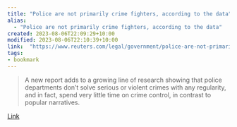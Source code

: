 ```yaml
---
title: "Police are not primarily crime fighters, according to the data"
alias:
  - "Police are not primarily crime fighters, according to the data"
created: 2023-08-06T22:09:29+10:00
modified: 2023-08-06T22:10:39+10:00
link:  "https://www.reuters.com/legal/government/police-are-not-primarily-crime-fighters-according-data-2022-11-02/"
tags:
- bookmark
---
```


> A new report adds to a growing line of research showing that police departments don’t solve serious or violent crimes with any regularity, and in fact, spend very little time on crime control, in contrast to popular narratives.

[Link](https://www.reuters.com/legal/government/police-are-not-primarily-crime-fighters-according-data-2022-11-02/)